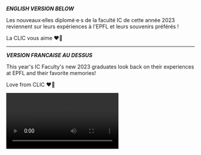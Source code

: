 ***ENGLISH VERSION BELOW***

Les nouveaux·elles diplomé·e·s de la faculté IC de cette année 2023 reviennent sur leurs expériences à l'EPFL et leurs souvenirs préférés !

La CLIC vous aime ❤️💙

___
***VERSION FRANCAISE AU DESSUS***

This year's IC Faculty's new 2023 graduates look back on their experiences at EPFL and their favorite memories!

Love from CLIC ❤️💙

<video controls>
  <source src="https://clic.epfl.ch/nextcloud/s/AF3mdSKbYpEYWXL/download/magistrale_vidéo_délégués_small_sub.mov" type="video/mp4">
  Votre navigateur ne supporte pas cette vidéo HTML5 au format mp4.
</video>

